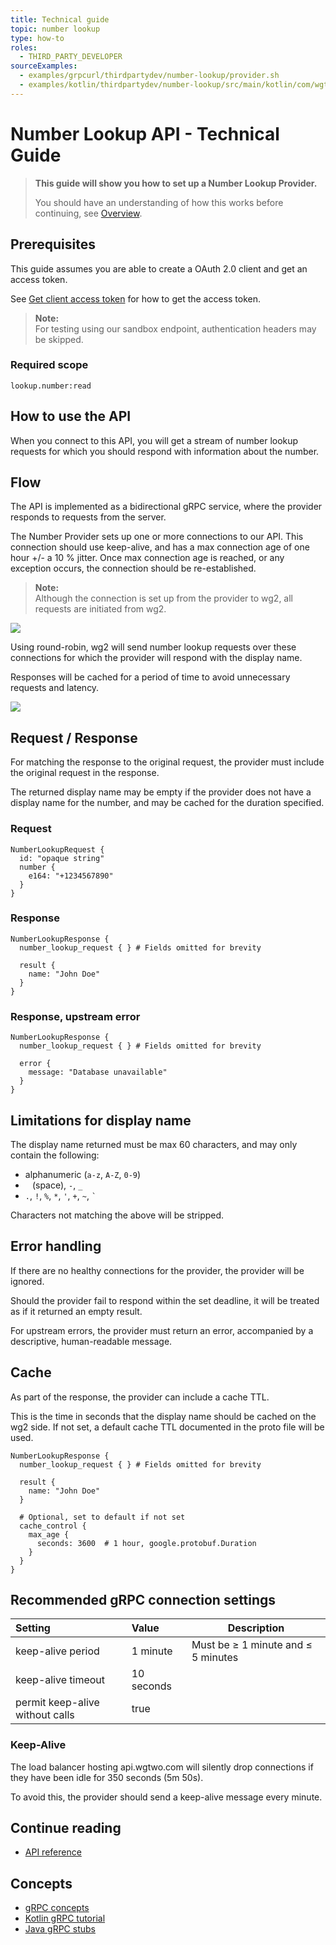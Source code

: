 ```yaml
---
title: Technical guide
topic: number lookup
type: how-to
roles:
  - THIRD_PARTY_DEVELOPER
sourceExamples:
  - examples/grpcurl/thirdpartydev/number-lookup/provider.sh
  - examples/kotlin/thirdpartydev/number-lookup/src/main/kotlin/com/wgtwo/examples/thirdpartydev/provider/Provider.kt
---
```


# Number Lookup API - Technical Guide

> **This guide will show you how to set up a Number Lookup Provider.**
>
> You should have an understanding of how this works before continuing,
> see [Overview](number-lookup/setup-number-lookup-overview/).

## Prerequisites

This guide assumes you are able to create a OAuth 2.0 client and get an access token.

See [Get client access token](https://docs.wgtwo.com/guide/oauth2/get-client-access-token.html) for how to get the
access token.

> **Note:** <br />
> For testing using our sandbox endpoint, authentication headers may be skipped.

### Required scope

`lookup.number:read`

## How to use the API
When you connect to this API, you will get a stream of number lookup requests for which you should respond with
information about the number.

<CodeSnippet
:grpcurl="$sourceExamplesMap['examples/grpcurl/thirdpartydev/number-lookup/provider.sh']"
:kotlinDeps="['auth', 'lookup']"
:kotlin="
$sourceExamplesMap['examples/kotlin/thirdpartydev/number-lookup/src/main/kotlin/com/wgtwo/examples/thirdpartydev/provider/Provider.kt']"
/>

## Flow
The API is implemented as a bidirectional gRPC service, where the provider responds to requests from the server.

The Number Provider sets up one or more connections to our API. This connection should use keep-alive, and has a max
connection age of one hour +/- a 10 % jitter. Once max connection age is reached, or any exception occurs, the
connection should be re-established.

> **Note:** <br />
> Although the connection is set up from the provider to wg2, all requests are initiated from wg2.

![](~/assets/images/number-lookup-3.svg)

Using round-robin, wg2 will send number lookup requests
over these connections for which the provider will respond with the display name.

Responses will be cached for a period of time to avoid unnecessary requests and latency.

![](~/assets/images/number-lookup-2.svg)

## Request / Response

For matching the response to the original request, the provider must include the original request in the response.

The returned display name may be empty if the provider does not have a display name for the number, and
may be cached for the duration specified.

### Request
```prototext
NumberLookupRequest {
  id: "opaque string"
  number {
    e164: "+1234567890"
  }
}
```

### Response
```prototext
NumberLookupResponse {
  number_lookup_request { } # Fields omitted for brevity

  result {
    name: "John Doe"
  }
}
```

### Response, upstream error
```prototext
NumberLookupResponse {
  number_lookup_request { } # Fields omitted for brevity

  error {
    message: "Database unavailable"
  }
}
```

## Limitations for display name

The display name returned must be max 60 characters, and may only contain the following:

- alphanumeric (`a-z`, `A-Z`, `0-9`)
- ` `&nbsp;(space), `-`, `_`
- `.`, `!`, `%`, `*`, `'`, `+`, `~`, `` ` ``

Characters not matching the above will be stripped.

## Error handling

If there are no healthy connections for the provider, the provider will be ignored.

Should the provider fail to respond within the set deadline, it will be treated as if it returned an empty result.

For upstream errors, the provider must return an error, accompanied by a descriptive, human-readable message.

## Cache

As part of the response, the provider can include a cache TTL.

This is the time in seconds that the display name should be cached on the wg2 side.
If not set, a default cache TTL documented in the proto file will be used.

```prototext
NumberLookupResponse {
  number_lookup_request { } # Fields omitted for brevity

  result {
    name: "John Doe"
  }

  # Optional, set to default if not set
  cache_control {
    max_age {
      seconds: 3600  # 1 hour, google.protobuf.Duration
    }
  }
}
```

## Recommended gRPC connection settings

| Setting                         | Value      | Description                        |
|:--------------------------------|:-----------|------------------------------------|
| keep-alive period               | 1 minute   | Must be ≥ 1 minute and ≤ 5 minutes |
| keep-alive timeout              | 10 seconds |                                    |
| permit keep-alive without calls | true       |                                    |

### Keep-Alive

The load balancer hosting api.wgtwo.com will silently drop connections if they have been idle for 350 seconds (5m 50s).

To avoid this, the provider should send a keep-alive message every minute.

## Continue reading

* [API reference](/number-lookup/api-reference/)

## Concepts

* [gRPC concepts](https://grpc.io/docs/guides/concepts/)
* [Kotlin gRPC tutorial](https://grpc.io/docs/languages/kotlin/basics/)
* [Java gRPC stubs](https://grpc.io/docs/reference/java/generated-code/)
